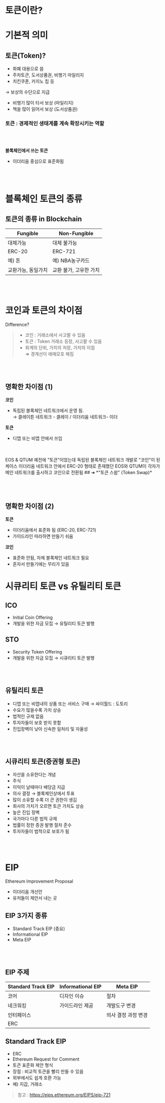 # 토큰이란?

# 기본적 의미
## 토큰(Token)?
- 화폐 대용으로 씀
- 주차토큰, 도서상품권, 비행기 마일리지
- 치킨쿠폰, 카지노 칩 등

→ 보상의 수단으로 지급
- 비행기 많이 타서 보상 (마일리지)
- 책을 많이 읽어서 보상 (도서상품권)

### 토큰 : 경제적인 생태계를 계속 확장시키는 역할
<br>
<br>


**블록체인에서 쓰는 토큰**
- 이더리움 중심으로 표준화됨   
<br>
<br>

# 블록체인 토큰의 종류
## 토큰의 종류 in Blockchain

| <center>Fungible</center> | <center>Non-Fungible</center> |   
|---|---|
| 대체가능 | 대체 불가능 |
| ERC-20 | ERC-721 |
| 예) 돈 | 예) NBA농구카드 |
| 교환가능, 동일가치 | 교환 불가, 고유한 가치 |
<br>
<br>

# 코인과 토큰의 차이점

Difference?

> - 코인 : 거래소에서 사고팔 수 있음
> - 토큰 : Token 거래소 등장, 사고팔 수 있음
> - 회계의 단위, 가치의 저장, 가치의 이점   
> ⇒ 경계선이 애매모호 해짐   

<br>
<br>

## 명확한 차이점 (1) 

**코인**
- 독립된 블록체인 네트워크에서 운영 됨.   
        → 클레이튼 네트워크 - 클레이 / 이더리움 네트워크- 이더

**토큰**
- 디앱 또는 비앱 안에서 쓰임   

<br>
<br>
EOS & QTUM 예전에 "토큰"이었는데 독립된 블록체인 네트워크 개발로 "코인"이 된 케이스   
이더리움 네트워크 안에서 ERC-20 형태로 존재했던 EOS와 QTUM이 각자가 메인 네트워크를 출시하고 코인으로 전환됨 
## ➜ *"토큰 스왑" (Token Swap)*
<br>
<br>
<br>
<br>

## 명확한 차이점 (2) 

**토큰**
- 이더리움에서 표준화 됨 (ERC-20, ERC-721)
- 가이드라인 따라하면 만들기 쉬움

**코인**
- 표준화 안됨, 자체 블록체인 네트워크 필요
- 혼자서 만들기에는 무리가 있음


# 시큐리티 토큰 vs 유틸리티 토큰
## ICO
- Initial Coin Offering
- 개발을 위한 자금 모집 → 유틸리티 토큰 발행   

## STO
- Security Token Offering
- 개발을 위한 자금 모집 → 시큐리티 토큰 발행
<br>
<br>


## 유틸리티 토큰
- 디앱 또는 비앱내의 상품 또는 서비스 구매
    → 싸이월드 : 도토리
- 수요가 많을수록 가치 상승
- 법적인 규제 없음
- 투자자들이 보호 받지 못함
- 진입장벽이 낮아 신속한 일처리 및 자율성
<br>
<br>


## 시큐리티 토큰(증권형 토큰)
- 자산을 소유한다는 개념
- 주식
- 이익이 날때마다 배당금 지급
- 의사 결정 → 블록체인상에서 투표
- 많이 소유할 수록 더 큰 권한이 생김
- 회사의 가치가 오르면 토큰 가치도 상승
- 높은 진입 장벽
- 국가마다 다른 법적 규제
- 법률이 정한 증권 발행 절차 준수
- 투자자들이 법적으로 보호가 됨

<br>
<br>

# EIP
Ethereum Improvement Proposal
- 이더리움 개선안
- 유저들이 제안서 내는 곳


## EIP 3가지 종류
- Standard Track EIP (중요)
- Informational EIP
- Meta EIP
<br>
<br>

## EIP 주제
| <center>Standard Track EIP</center> | <center>Informational EIP</center> | <center>Meta EIP</center> |  
|---|---|---|
| 코어 | 디자인 이슈 | 절차 |
| 네크워킹 | 가이드라인 제공 | 개발도구 변경 |
| 인터페이스 |  | 의사 결정 과정 변경 |
| ERC |  |  |

## Standard Track EIP
- ERC
- Ethereum Request for Comment
- 토큰 표준화 제안 형식   
- 장점 : 비교적 토큰을 빨리 만들 수 있음  
- 외부에서도 쉽게 호환 가능
- 예) 지갑, 거래소

> 참고 : https://eips.ethereum.org/EIPS/eip-721   





